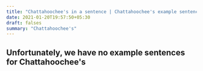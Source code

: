 ```yaml
---
title: "Chattahoochee's in a sentence | Chattahoochee's example sentences"
date: 2021-01-20T19:57:50+05:30
draft: falses
summary: "Chattahoochee's"
---
```

## Unfortunately, we have no example sentences for Chattahoochee's                 
